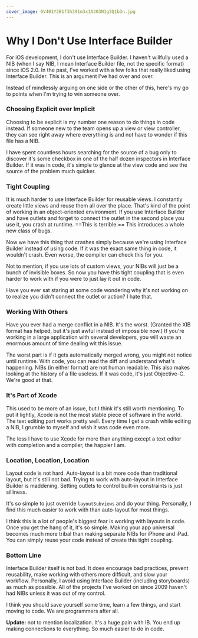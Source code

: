 ```yaml
---
cover_image: 0V401Y2B1f3h391m3x1A303N1g3Q1b3n.jpg
---
```


# Why I Don't Use Interface Builder

For iOS development, I don't use Interface Builder. I haven't willfully used a NIB (when I say NIB, I mean Interface Builder file, not the specific format) since iOS 2.0. In the past, I've worked with a few folks that really liked using Interface Builder. This is an argument I've had over and over.

Instead of mindlessly arguing on one side or the other of this, here's my go to points when I'm trying to win someone over.


### Choosing Explicit over Implicit

Choosing to be explicit is my number one reason to do things in code instead. If someone new to the team opens up a view or view controller, they can see right away where everything is and not have to wonder if this file has a NIB.

I have spent countless hours searching for the source of a bug only to discover it's some checkbox in one of the half dozen inspectors in Interface Builder. If it was in code, it's simple to glance at the view code and see the source of the problem much quicker.

### Tight Coupling

It is much harder to use Interface Builder for reusable views. I constantly create little views and reuse them all over the place. That's kind of the point of working in an object-oriented environment. If you use Interface Builder and have outlets and forget to connect the outlet in the second place you use it, you crash at runtime. ==This is terrible.== This introduces a whole new class of bugs.

Now we have this thing that crashes simply because we're using Interface Builder instead of using code. If it was the exact same thing in code, it wouldn't crash. Even worse, the compiler can check this for you.

Not to mention, if you use lots of custom views, your NIBs will just be a bunch of invisible boxes. So now you have this tight coupling that is even harder to work with if you were to just lay it out in code.

Have you ever sat staring at some code wondering why it's not working on to realize you didn't connect the outlet or action? I hate that.

### Working With Others

Have you ever had a merge conflict in a NIB. It's the worst. (Granted the XIB format has helped, but it's just awful instead of impossible now.) If you're working in a large application with several developers, you will waste an enormous amount of time dealing wit this issue.

The worst part is if it gets automatically merged wrong, you might not notice until runtime. With code, you can read the diff and understand what's happening. NIBs (in either format) are not  human readable. This also makes looking at the history of a file useless. If it was code, it's just Objective-C. We're good at that.

### It's Part of Xcode

This used to be more of an issue, but I think it's still worth mentioning. To put it lightly, Xcode is not the most stable piece of software in the world. The text editing part works pretty well. Every time I get a crash while editing a NIB, I grumble to myself and wish it was code even more.

The less I have to use Xcode for more than anything except a text editor with completion and a compiler, the happier I am.

### Location, Location, Location

Layout code is not hard. Auto-layout is a bit more code than traditional layout, but it's still not bad. Trying to work with auto-layout in Interface Builder is maddening. Setting outlets to control built-in constraints is just silliness.

It's so simple to just override `layoutSubviews` and do your thing. Personally, I find this much easier to work with than auto-layout for most things.

I think this is a lot of people's biggest fear is working with layouts in code. Once you get the hang of it, it's so simple. Making your app universal becomes much more tribal than making separate NIBs for iPhone and iPad. You can simply reuse your code instead of create this tight coupling.

### Bottom Line

Interface Builder itself is not bad. It does encourage bad practices, prevent reusability, make working with others more difficult, and slow your workflow. Personally, I avoid using Interface Builder (including storyboards) as much as possible. All of the projects I've worked on since 2009 haven't had NIBs unless it was out of my control.

I think you should save yourself some time, learn a few things, and start moving to code. We are programmers after all.


**Update:** not to mention localization. It's a huge pain with IB. You end up making connections to everything. So much easier to do in code.

